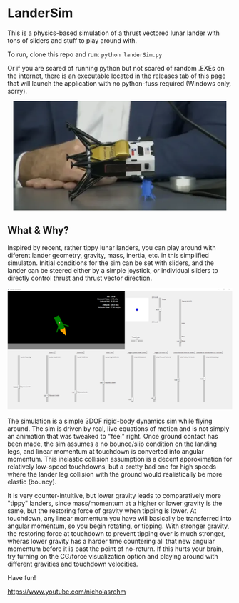 # LanderSim

This is a physics-based simulation of a thrust vectored lunar lander with tons of sliders and stuff to play around with. 

To run, clone this repo and run: `python landerSim.py`

Or if you are scared of running python but not scared of random .EXEs on the internet, there is an executable located in the releases tab of this page that will launch the application with no python-fuss required (Windows only, sorry).

<div style="text-align:center">
    <img src="images/tippyMcTipFace.PNG" alt="Alt text" title="Tippy">
</div>


## What & Why?

Inspired by recent, rather tippy lunar landers, you can play around with diferent lander geometry, gravity, mass, inertia, etc. in this simplified simulaton. Initial conditions for the sim can be set with sliders, and the lander can be steered either by a simple joystick, or individual sliders to directly control thrust and thrust vector direction.

<div style="text-align:center">
    <img src="images/preview.PNG" alt="Alt text" title="LanderSim">
</div>


The simulation is a simple 3DOF rigid-body dynamics sim while flying around. The sim is driven by real, live equations of motion and is not simply an animation that was tweaked to "feel" right. Once ground contact has been made, the sim assumes a no bounce/slip condition on the landing legs, and linear momentum at touchdown is converted into angular momentum. This inelastic collision assumption is a decent approximation for relatively low-speed touchdowns, but a pretty bad one for high speeds where the lander leg collision with the ground would realistically be more elastic (bouncy).

It is very counter-intuitive, but lower gravity leads to comparatively more "tippy" landers, since mass/momentum at a higher or lower gravity is the same, but the restoring force of gravity when tipping is lower. At touchdown, any linear momentum you have will basically be transferred into angular momentum, so you begin rotating, or tipping. With stronger gravity, the restoring force at touchdown to prevent tipping over is much stronger, wheras lower gravity has a harder time countering all that new angular momentum before it is past the point of no-return. If this hurts your brain, try turning on the CG/force visualization option and playing around with different gravities and touchdown velocities.

Have fun!

https://www.youtube.com/nicholasrehm